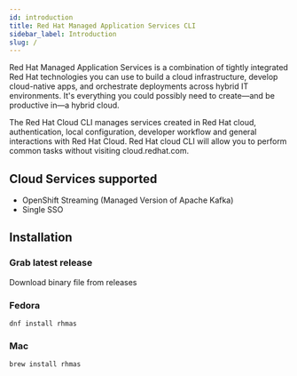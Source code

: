 ```yaml
---
id: introduction
title: Red Hat Managed Application Services CLI
sidebar_label: Introduction
slug: /
---
```



Red Hat Managed Application Services is a combination of tightly integrated Red Hat technologies you can use to build a cloud infrastructure,
develop cloud-native apps, and orchestrate deployments across hybrid IT environments. 
It's everything you could possibly need to create—and be productive in—a hybrid cloud.

The Red Hat Cloud CLI manages services created in Red Hat cloud, authentication, local configuration, developer workflow and general interactions with Red Hat Cloud. Red Hat cloud CLI will allow you to perform common tasks without visiting cloud.redhat.com.

## Cloud Services supported

- OpenShift Streaming (Managed Version of Apache Kafka)
- Single SSO

## Installation

### Grab latest release

Download binary file from releases

### Fedora

```
dnf install rhmas
```

### Mac

```
brew install rhmas
```
